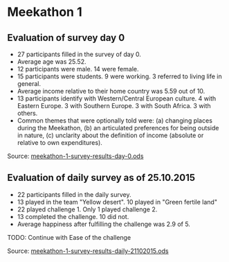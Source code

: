 # Meekathon 1
## Evaluation of survey day 0
* 27 participants filled in the survey of day 0.
* Average age was 25.52.
* 12 participants were male. 14 were female.
* 15 participants were students. 9 were working. 3 referred to living life in general.
* Average income relative to their home country was 5.59 out of 10\.
* 13 participants identify with Western/Central European culture. 4 with Eastern Europe. 3 with Southern Europe. 3 with South Africa. 3 with others.
* Common themes that were optionally told were: (a) changing places during the Meekathon, (b) an articulated preferences for being outside in nature, (c) unclarity about the definition of income (absolute or relative to own expenditures).

Source: [meekathon-1-survey-results-day-0.ods](meekathon-1-survey-results-day-0.ods)

## Evaluation of daily survey as of 25.10.2015
* 22 participants filled in the daily survey.
* 13 played in the team "Yellow desert". 10 played in "Green fertile land"
* 22 played challenge 1. Only 1 played challenge 2.
* 13 completed the challenge. 10 did not.
* Average happiness after fulfilling the challenge was 2.9 of 5.

TODO: Continue with Ease of the challenge

Source: [meekathon-1-survey-results-daily-21102015.ods](meekathon-1-survey-results-daily-21102015.ods)
